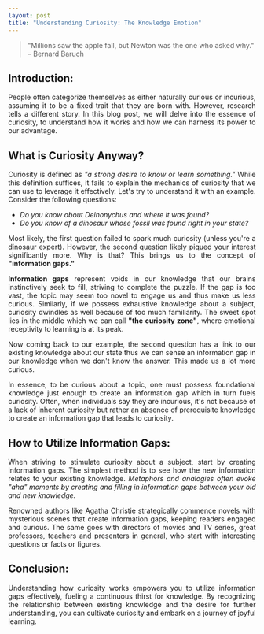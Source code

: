```yaml
---
layout: post
title: "Understanding Curiosity: The Knowledge Emotion"
---
```


> "Millions saw the apple fall, but Newton was the one who asked why." – Bernard Baruch

## Introduction:

<p align="justify">
People often categorize themselves as either naturally curious or incurious, assuming it to be a fixed trait that they are born with. However, research tells a different story. In this blog post, we will delve into the essence of curiosity, to understand how it works and how we can harness its power to our advantage.
</p>

## What is Curiosity Anyway?

<p align="justify">
Curiosity is defined as <i>"a strong desire to know or learn something."</i> While this definition suffices, it fails to explain the mechanics of curiosity that we can use to leverage it effectively. Let's try to understand it with an example. Consider the following questions:
</p>

- *Do you know about Deinonychus and where it was found?*
- *Do you know of a dinosaur whose fossil was found right in your state?*

<p align="justify">
Most likely, the first question failed to spark much curiosity (unless you're a dinosaur expert). However, the second question likely piqued your interest significantly more. Why is that? This brings us to the concept of <b>"information gaps."</b>
</p>

<p align="justify">
<b>Information gaps</b> represent voids in our knowledge that our brains instinctively seek to fill, striving to complete the puzzle. If the gap is too vast, the topic may seem too novel to engage us and thus make us less curious. Similarly, if we possess exhaustive knowledge about a subject, curiosity dwindles as well because of too much familiarity. The sweet spot lies in the middle which we can call <b>"the curiosity zone"</b>, where emotional receptivity to learning is at its peak.
</p>

<p align="justify">
Now coming back to our example, the second question has a link to our existing knowledge about our state thus we can sense an information gap in our knowledge when we don't know the answer. This made us a lot more curious.
</p>

<p align="justify">
In essence, to be curious about a topic, one must possess foundational knowledge just enough to create an information gap which in turn fuels curiosity. Often, when individuals say they are incurious, it's not because of a lack of inherent curiosity but rather an absence of prerequisite knowledge to create an information gap that leads to curiosity.
</p>

## How to Utilize Information Gaps:

<p align="justify">
When striving to stimulate curiosity about a subject, start by creating information gaps. The simplest method is to see how the new information relates to your existing knowledge. <i>Metaphors and analogies often evoke "aha" moments by creating and filling in information gaps between your old and new knowledge.</i>
</p>

<p align="justify">
Renowned authors like Agatha Christie strategically commence novels with mysterious scenes that create information gaps, keeping readers engaged and curious. The same goes with directors of movies and TV series, great professors, teachers and presenters in general, who start with interesting questions or facts or figures.
</p>

## Conclusion:

<p align="justify">
Understanding how curiosity works empowers you to utilize information gaps effectively, fueling a continuous thirst for knowledge. By recognizing the relationship between existing knowledge and the desire for further understanding, you can cultivate curiosity and embark on a journey of joyful learning.
</p>